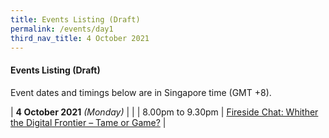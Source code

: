 ```yaml
---
title: Events Listing (Draft)
permalink: /events/day1
third_nav_title: 4 October 2021
---
```

#### **Events Listing (Draft)**

Event dates and timings below are in Singapore time (GMT +8). 

| **4 October 2021** *(Monday)*    |                                                                                                |
| 8.00pm to 9.30pm              | [Fireside Chat: Whither the Digital Frontier – Tame or Game?](/events/fireside-chat)                                                                                  |
